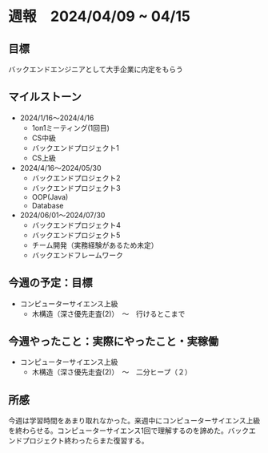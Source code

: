 # 週報　2024/04/09 ~ 04/15

## 目標
バックエンドエンジニアとして大手企業に内定をもらう

## マイルストーン
- 2024/1/16〜2024/4/16
    - 1on1ミーティング(1回目)
    - CS中級
    - バックエンドプロジェクト1
    - CS上級
- 2024/4/16〜2024/05/30
   - バックエンドプロジェクト2
   - バックエンドプロジェクト3
   - OOP(Java)
   - Database
- 2024/06/01〜2024/07/30
    - バックエンドプロジェクト4
    - バックエンドプロジェクト5
    - チーム開発（実務経験があるため未定）
    - バックエンドフレームワーク

## 今週の予定：目標
- コンピューターサイエンス上級
  - 木構造（深さ優先走査(2)）　〜　行けるとこまで

## 今週やったこと：実際にやったこと・実稼働
- コンピューターサイエンス上級
  - 木構造（深さ優先走査(2)）　〜　二分ヒープ（２）
    
## 所感
今週は学習時間をあまり取れなかった。来週中にコンピューターサイエンス上級を終わらせる。コンピューターサイエンス1回で理解するのを諦めた。バックエンドプロジェクト終わったらまた復習する。
